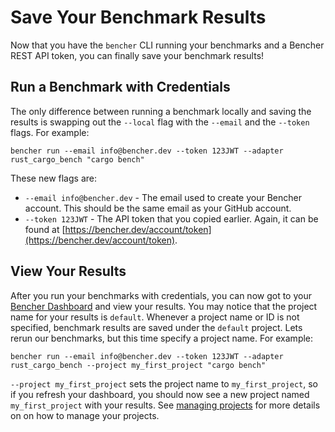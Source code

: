 # Save Your Benchmark Results

Now that you have the `bencher` CLI running your benchmarks and a Bencher REST API token,
you can finally save your benchmark results!

## Run a Benchmark with Credentials

The only difference between running a benchmark locally and saving the results is swapping out the `--local` flag with the `--email` and the `--token` flags. For example:

```
bencher run --email info@bencher.dev --token 123JWT --adapter rust_cargo_bench "cargo bench"
```

These new flags are:
- `--email info@bencher.dev` - The email used to create your Bencher account. This should be the same email as your GitHub account.
- `--token 123JWT` - The API token that you copied earlier. Again, it can be found at [https://bencher.dev/account/token](https://bencher.dev/account/token).

## View Your Results

After you run your benchmarks with credentials, you can now got to your [Bencher Dashboard](https://bencher.dev/dashboard) and view your results. You may notice that the project name for your results is `default`. Whenever a project name or ID is not specified, benchmark results are saved under the `default` project. Lets rerun our benchmarks, but this time specify a project name. For example:

```
bencher run --email info@bencher.dev --token 123JWT --adapter rust_cargo_bench --project my_first_project "cargo bench"
```

`--project my_first_project` sets the project name to `my_first_project`, so if you refresh your dashboard, you should now see a new project named `my_first_project` with your results. See [managing projects](managing_projects.md) for more details on on how to manage your projects.
